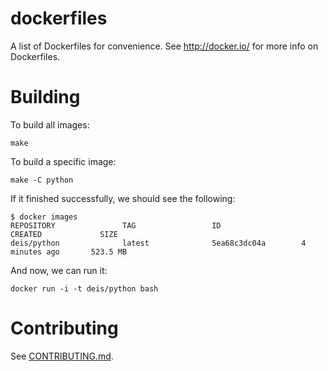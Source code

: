 dockerfiles
===========

A list of Dockerfiles for convenience. See http://docker.io/ for more info on Dockerfiles.

# Building

To build all images:

```
make
```

To build a specific image:

```
make -C python
```

If it finished successfully, we should see the following:

```
$ docker images
REPOSITORY               TAG                 ID                  CREATED             SIZE
deis/python              latest              5ea68c3dc04a        4 minutes ago       523.5 MB
```

And now, we can run it:

```
docker run -i -t deis/python bash
```

# Contributing

See [CONTRIBUTING.md](CONTRIBUTING.md).
